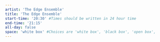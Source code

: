 ```yaml
---
artist: 'The Edge Ensemble'
title: 'The Edge Ensemble'
start-time: '20:30' #Times should be written in 24 hour time
end-time: '21:15'
all-day: false
space: 'white box' #Choices are 'white box', 'black box', 'open box', 'grounds'
---
```

<!-- Description -->

<!-- Bio -->
